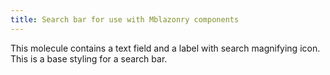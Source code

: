 ```yaml
---
title: Search bar for use with Mblazonry components
---
```


This molecule contains a text field and a label with search magnifying icon. This is a base styling for a search bar.